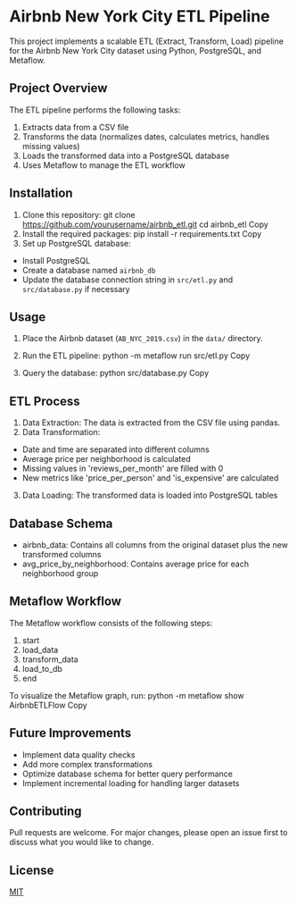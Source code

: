 # Airbnb New York City ETL Pipeline

This project implements a scalable ETL (Extract, Transform, Load) pipeline for the Airbnb New York City dataset using Python, PostgreSQL, and Metaflow.

## Project Overview

The ETL pipeline performs the following tasks:
1. Extracts data from a CSV file
2. Transforms the data (normalizes dates, calculates metrics, handles missing values)
3. Loads the transformed data into a PostgreSQL database
4. Uses Metaflow to manage the ETL workflow

## Installation

1. Clone this repository:
git clone https://github.com/yourusername/airbnb_etl.git
cd airbnb_etl
Copy
2. Install the required packages:
pip install -r requirements.txt
Copy
3. Set up PostgreSQL database:
- Install PostgreSQL
- Create a database named `airbnb_db`
- Update the database connection string in `src/etl.py` and `src/database.py` if necessary

## Usage

1. Place the Airbnb dataset (`AB_NYC_2019.csv`) in the `data/` directory.

2. Run the ETL pipeline:
python -m metaflow run src/etl.py
Copy
3. Query the database:
python src/database.py
Copy
## ETL Process

1. Data Extraction: The data is extracted from the CSV file using pandas.
2. Data Transformation:
- Date and time are separated into different columns
- Average price per neighborhood is calculated
- Missing values in 'reviews_per_month' are filled with 0
- New metrics like 'price_per_person' and 'is_expensive' are calculated
3. Data Loading: The transformed data is loaded into PostgreSQL tables

## Database Schema

- airbnb_data: Contains all columns from the original dataset plus the new transformed columns
- avg_price_by_neighborhood: Contains average price for each neighborhood group

## Metaflow Workflow

The Metaflow workflow consists of the following steps:
1. start
2. load_data
3. transform_data
4. load_to_db
5. end

To visualize the Metaflow graph, run:
python -m metaflow show AirbnbETLFlow
Copy
## Future Improvements

- Implement data quality checks
- Add more complex transformations
- Optimize database schema for better query performance
- Implement incremental loading for handling larger datasets

## Contributing

Pull requests are welcome. For major changes, please open an issue first to discuss what you would like to change.

## License

[MIT](https://choosealicense.com/licenses/mit/)
